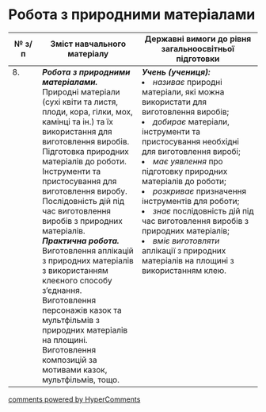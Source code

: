 <div id="hypercomments_widget" class="js-hypercomments-widget invisible"></div>

# Робота з природними матеріалами

<table>
  <tr>
    <td width="12%" align="center"><b>№ з/п</b></td>
    <td width="40%" align="center"><b>Зміст навчального матеріалу</b></td>
    <td width="60%" align="center"><b>Державні вимоги до рівня загальноосвітньої підготовки</b></td>
  </tr>
<tbody>
  <tr>
    <td width="12%" style="vertical-align:top !important;">
8.</td>
    <td width="40%" style="vertical-align:top !important;">
<b><i>Робота з природними матеріалами.</i></b> Природні матеріали (сухі квіти та листя, плоди, кора, гілки, мох, камінці та ін.) та їх використання для виготовлення виробів. Підготовка природних матеріалів до роботи. Інструменти та пристосування  для виготовлення виробу. Послідовність дій під час виготовлення виробів з природних матеріалів. <br>
<b><i>Практична робота.</i></b> <br>
Виготовлення аплікацій з природних матеріалів з використанням клеєного способу з’єднання.<br>
Виготовлення персонажів казок та мультфільмів з природних матеріалів на площині.<br>
Виготовлення композицій за мотивами казок, мультфільмів, тощо.
</td>
    <td width="60%" style="vertical-align:top !important;">
<i><b>Учень (учениця):</b></i><br>
<li><i>називає</i> природні матеріали, які можна використати для виготовлення виробів;</li>
<li><i>добирає</i> матеріали, інструменти та пристосування необхідні для виготовлення виробі;</li>
<li><i>має уявлення</i> про підготовку природних матеріалів до роботи;</li>
<li><i>розкриває</i> призначення інструментів для роботи;</li>
<li><i>знає</i> послідовність дій під час виготовлення виробів з природних матеріалів;</li>
<li><i>вміє виготовляти</i> аплікації з природних матеріалів на площині з використанням клею.</li>
</td>
  </tr>
</tbody>
</table>

<div class="js-hypercomments-container">
<a href="http://hypercomments.com" class="hc-link" title="comments widget">comments powered by HyperComments</a>
</div>